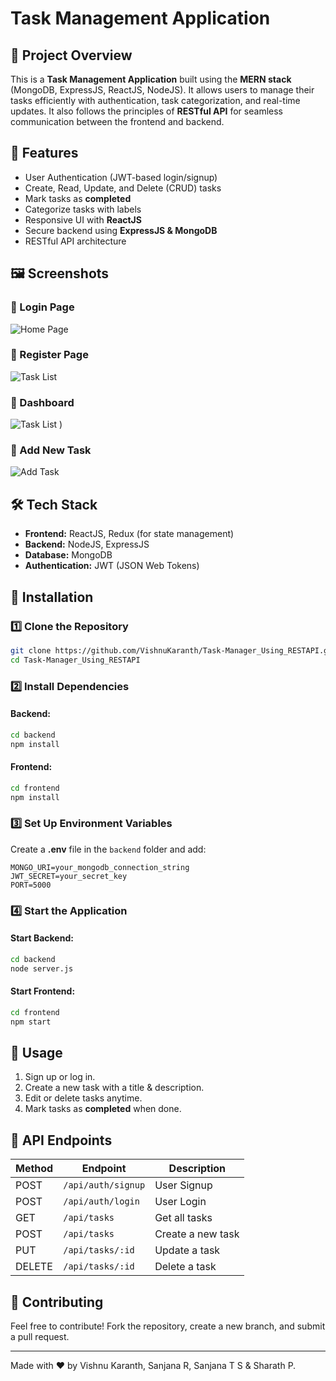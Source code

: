# Task Management Application

## 📌 Project Overview
This is a **Task Management Application** built using the **MERN stack** (MongoDB, ExpressJS, ReactJS, NodeJS). It allows users to manage their tasks efficiently with authentication, task categorization, and real-time updates. It also follows the principles of **RESTful API** for seamless communication between the frontend and backend.

## 🚀 Features
- User Authentication (JWT-based login/signup)
- Create, Read, Update, and Delete (CRUD) tasks
- Mark tasks as **completed**
- Categorize tasks with labels
- Responsive UI with **ReactJS**
- Secure backend using **ExpressJS & MongoDB**
- RESTful API architecture

## 🖼️ Screenshots
### 🔹 Login Page
![Home Page](![image](https://github.com/user-attachments/assets/58139e87-58df-442a-947a-4f239868d3ab)
)

### 🔹 Register Page
![Task List](![image](https://github.com/user-attachments/assets/0f130168-43bc-467b-a8a4-dfa8e63c7fe2)
)

### 🔹 Dashboard
![Task List](![image](https://github.com/user-attachments/assets/5ffe2959-08eb-45b7-8ad4-4f4005dc4adb)
)
)

### 🔹 Add New Task
![Add Task](![image](https://github.com/user-attachments/assets/bd0432ea-18da-4ec2-befe-067ef70ef71a)
)

## 🛠️ Tech Stack
- **Frontend:** ReactJS, Redux (for state management)
- **Backend:** NodeJS, ExpressJS
- **Database:** MongoDB
- **Authentication:** JWT (JSON Web Tokens)

## 🔧 Installation
### 1️⃣ Clone the Repository
```sh
git clone https://github.com/VishnuKaranth/Task-Manager_Using_RESTAPI.git
cd Task-Manager_Using_RESTAPI
```

### 2️⃣ Install Dependencies
#### Backend:
```sh
cd backend
npm install
```

#### Frontend:
```sh
cd frontend
npm install
```

### 3️⃣ Set Up Environment Variables
Create a **.env** file in the `backend` folder and add:
```
MONGO_URI=your_mongodb_connection_string
JWT_SECRET=your_secret_key
PORT=5000
```

### 4️⃣ Start the Application
#### Start Backend:
```sh
cd backend
node server.js
```

#### Start Frontend:
```sh
cd frontend
npm start
```

## 🎯 Usage
1. Sign up or log in.
2. Create a new task with a title & description.
3. Edit or delete tasks anytime.
4. Mark tasks as **completed** when done.

## 🔗 API Endpoints
| Method | Endpoint       | Description         |
|--------|---------------|---------------------|
| POST   | `/api/auth/signup` | User Signup |
| POST   | `/api/auth/login`  | User Login |
| GET    | `/api/tasks`       | Get all tasks |
| POST   | `/api/tasks`      | Create a new task |
| PUT    | `/api/tasks/:id` | Update a task |
| DELETE | `/api/tasks/:id` | Delete a task |

## 🤝 Contributing
Feel free to contribute! Fork the repository, create a new branch, and submit a pull request.

---
Made with ❤️ by Vishnu Karanth, Sanjana R, Sanjana T S & Sharath P.

